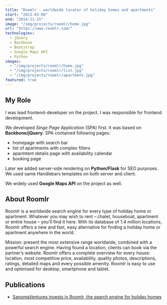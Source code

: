```yaml
---
title: "Roomlr - worldwide locator of holiday homes and apartments"
start: "2013-03-08"
end: "2014-11-15"
image: "/img/projects/roomlr/home.jpg"
url: "https://www.roomlr.com/"
technologies:
  - jQuery
  - Backbone
  - Bootstrap
  - Google Maps API
  - Python
images:
  - "/img/projects/roomlr/home.jpg"
  - "/img/projects/roomlr/list.jpg"
  - "/img/projects/roomlr/apartment.jpg"
featured: true
---
```


## My Role

I was lead frontend-developer on the project. I was responsible for frontend development.

We developed *Singe Page Application* (SPA) first. It was based on **Backbone/jQuery**. SPA contained following pages:

- homepage with search bar
- list of apartments with complex filters
- aparmtent details page with availability calendar
- booking page

Later we added server-side rendering on **Python/Flask** for SEO purposes. We used same Handlebars templates on both server and client.

We widely used **Google Maps API** on the project as well.

## About Roomlr

Roomlr is a worldwide search engine for every type of holiday home or apartment.
Whatever you may wish to rent – chalet, houseboat, apartment or entire house – you'll find it here.
With its database of 1.4 million locations, Roomlr offers a new and fast, easy alternative for finding a holiday home or apartment anywhere in the world.

Mission: present the most extensive range worldwide, combined with a powerful search engine. Having found a location, clients can book via the partner’s website. Roomlr offers a complete overview for every house: location, most competitive price, availability, quality photos, descriptions, ratings, detailed maps and every possible amenity. Roomlr is easy to use and optimised for desktop, smartphone and tablet.

## Publications

- [SanomaVentures invests in Roomlr, the search engine for holiday homes](https://roomlr.pr.co/71015-sanomaventures-invests-in-roomlr-the-search-engine-for-holiday-homes)
